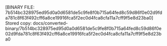 [BINARY FILE: 7b514bc328975ed95d0a0d6581de5c9fe8f0b715a64fed8c59d86f0e02d9fda781c8f63f492cff6a8ce19916fca5f2ec0d4fca8cfa11a7cff9f5e8d23ba0]
Stored copy: docs/converted-binary/7b514bc328975ed95d0a0d6581de5c9fe8f0b715a64fed8c59d86f0e02d9fda781c8f63f492cff6a8ce19916fca5f2ec0d4fca8cfa11a7cff9f5e8d23ba0
